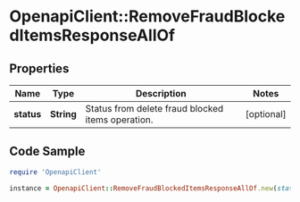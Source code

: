 # OpenapiClient::RemoveFraudBlockedItemsResponseAllOf

## Properties

Name | Type | Description | Notes
------------ | ------------- | ------------- | -------------
**status** | **String** | Status from delete fraud blocked items operation. | [optional] 

## Code Sample

```ruby
require 'OpenapiClient'

instance = OpenapiClient::RemoveFraudBlockedItemsResponseAllOf.new(status: SUCCESS. Fraud settings was updated successfully.)
```


